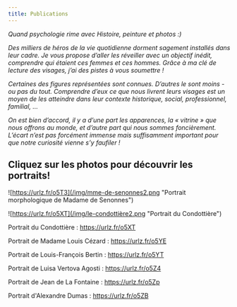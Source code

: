 ```yaml
---
title: Publications
---
```

*Quand psychologie rime avec Histoire, peinture et photos :)*

*Des milliers de héros de la vie quotidienne dorment sagement installés dans leur cadre. Je vous propose d’aller les réveiller avec un objectif inédit, comprendre qui étaient ces femmes et ces hommes. Grâce à ma clé de lecture des visages, j’ai des pistes à vous soumettre !*

*Certaines des figures représentées sont connues. D’autres le sont moins - ou pas du tout. Comprendre d’eux ce que nous livrent leurs visages est un moyen de les atteindre dans leur contexte historique, social, professionnel, familial, ...*

*On est bien d’accord, il y a d’une part les apparences, la « vitrine » que nous offrons au monde, et d’autre part qui nous sommes foncièrement. L’écart n’est pas forcément immense mais suffisamment important pour que notre curiosité vienne s’y faufiler !*

## Cliquez sur les photos pour découvrir les portraits!

![https://urlz.fr/o5T3](/img/mme-de-senonnes2.png "Portrait morphologique de Madame de Senonnes")



![https://urlz.fr/o5XT](/img/le-condottière2.png "Portrait du Condottière")

Portrait du Condottière : https://urlz.fr/o5XT

Portrait de Madame Louis Cézard : https://urlz.fr/o5YE

Portrait de Louis-François Bertin : https://urlz.fr/o5YT

Portrait de Luisa Vertova Agosti : https://urlz.fr/o5Z4

Portrait de Jean de La Fontaine : https://urlz.fr/o5Zp

Portrait d'Alexandre Dumas : https://urlz.fr/o5ZB